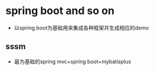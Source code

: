 # spring boot and so on 
*   以spring boot为基础用来集成各种框架并生成相应的demo
##  sssm
*   最为基础的spring mvc+spring boot+mybatisplus


